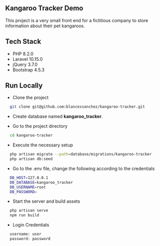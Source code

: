 
## Kangaroo Tracker Demo

This project is a very small front end for a fictitious company to store information about their pet kangaroos.

## Tech Stack

- PHP 8.2.0
- Laravel 10.15.0
- jQuery 3.7.0
- Bootstrap 4.5.3

## Run Locally

- Clone the project

```bash
  git clone git@github.com:blancessanchez/kangaroo-tracker.git
```

- Create database named **kangaroo_tracker**.

- Go to the project directory

```bash
  cd kangaroo-tracker
```

- Execute the necessary setup

```bash
  php artisan migrate --path=database/migrations/kangaroo-tracker
  php artisan db:seed
```

- Go to the .env file, change the following according to the credentials

```bash
  DB_HOST=127.0.0.1
  DB_DATABASE=kangaroo_tracker
  DB_USERNAME=root
  DB_PASSWORD=
```

- Start the server and build assets

```bash
  php artisan serve
  npm run build
```

- Login Credentials

```bash
  username: user
  password: password
```
